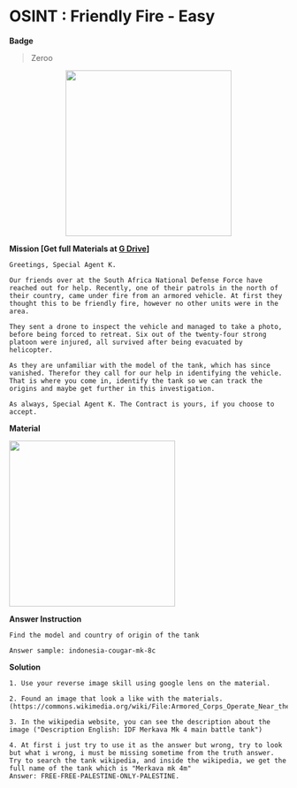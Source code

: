 
<h1>
  OSINT : Friendly Fire - Easy
</h1>

**Badge** 
> Zeroo

<p align="center" width=300>
  <img src="https://github.com/user-attachments/assets/171f5b97-9056-44a1-a9e0-5ddab423c695" width=300>
</p>


**Mission [Get full Materials at [G Drive](https://drive.google.com/drive/folders/1zrmgfawH9n43VbHKbQR4y6csPPbXPMtm)]**

```
Greetings, Special Agent K.

Our friends over at the South Africa National Defense Force have reached out for help. Recently, one of their patrols in the north of their country, came under fire from an armored vehicle. At first they thought this to be friendly fire, however no other units were in the area.

They sent a drone to inspect the vehicle and managed to take a photo, before being forced to retreat. Six out of the twenty-four strong platoon were injured, all survived after being evacuated by helicopter.

As they are unfamiliar with the model of the tank, which has since vanished. Therefor they call for our help in identifying the vehicle. That is where you come in, identify the tank so we can track the origins and maybe get further in this investigation.

As always, Special Agent K. The Contract is yours, if you choose to accept.

```

**Material**
<p>
  <img src="https://github.com/user-attachments/assets/ddb55de8-109d-4640-878a-1bb34035cdf6" width=300>
</p>


**Answer Instruction**

```
Find the model and country of origin of the tank

Answer sample: indonesia-cougar-mk-8c

```

**Solution**

```
1. Use your reverse image skill using google lens on the material.

2. Found an image that look a like with the materials. (https://commons.wikimedia.org/wiki/File:Armored_Corps_Operate_Near_the_Gaza_Border_(14537008909)-1.jpg).

3. In the wikipedia website, you can see the description about the image ("Description English: IDF Merkava Mk 4 main battle tank")

4. At first i just try to use it as the answer but wrong, try to look but what i wrong, i must be missing sometime from the truth answer. Try to search the tank wikipedia, and inside the wikipedia, we get the full name of the tank which is "Merkava mk 4m"
Answer: FREE-FREE-PALESTINE-ONLY-PALESTINE.

```
